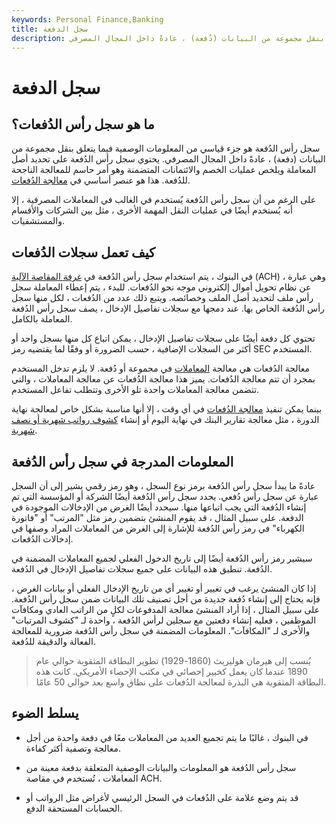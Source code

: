 ```yaml
---
keywords: Personal Finance,Banking
title: سجل الدفعة
description: سجل رأس الدُفعة هو سجل قياسي للمعلومات المتعلقة بنقل مجموعة من البيانات (دُفعة) ، عادةً داخل المجال المصرفي.
---
```


# سجل الدفعة
## ما هو سجل رأس الدُفعات؟

سجل رأس الدُفعة هو جزء قياسي من المعلومات الوصفية فيما يتعلق بنقل مجموعة من البيانات (دفعة) ، عادةً داخل المجال المصرفي. يحتوي سجل رأس الدُفعة على تحديد أصل المعاملة ويلخص عمليات الخصم والائتمانات المتضمنة وهو أمر حاسم للمعالجة الناجحة للدُفعة. هذا هو عنصر أساسي في [معالجة الدُفعات](/batch-processing).

على الرغم من أن سجل رأس الدُفعة يُستخدم في الغالب في المعاملات المصرفية ، إلا أنه يُستخدم أيضًا في عمليات النقل المهمة الأخرى ، مثل بين الشركات والأقسام والمستشفيات.

## كيف تعمل سجلات الدُفعات

في البنوك ، يتم استخدام سجل رأس الدُفعة في [غرفة المقاصة الآلية](/ach) (ACH) ، وهي عبارة عن نظام تحويل أموال إلكتروني موجه نحو الدُفعات. للبدء ، يتم إعطاء المعاملة سجل رأس ملف لتحديد أصل الملف وخصائصه. ويتبع ذلك عدد من الدُفعات ، لكل منها سجل رأس الدُفعة الخاص بها. عند دمجها مع سجلات تفاصيل الإدخال ، يصف سجل رأس الدُفعة المعاملة بالكامل.

تحتوي كل دفعة أيضًا على سجلات تفاصيل الإدخال ، يمكن اتباع كل منها بسجل واحد أو أكثر من السجلات الإضافية ، حسب الضرورة أو وفقًا لما يقتضيه رمز SEC المستخدم.

معالجة الدُفعات هي معالجة [المعاملات](/transaction) في مجموعة أو دُفعة. لا يلزم تدخل المستخدم بمجرد أن تتم معالجة الدُفعات. يميز هذا معالجة الدُفعات عن معالجة المعاملات ، والتي تتضمن معالجة المعاملات واحدة تلو الأخرى وتتطلب تفاعل المستخدم.

بينما يمكن تنفيذ [معالجة الدُفعات](/batch-processing) في أي وقت ، إلا أنها مناسبة بشكل خاص لمعالجة نهاية الدورة ، مثل معالجة تقارير البنك في نهاية اليوم أو إنشاء [كشوف رواتب شهرية أو نصف شهرية](/payroll).

## المعلومات المدرجة في سجل رأس الدُفعة

عادةً ما يبدأ سجل رأس الدُفعة برمز نوع السجل ، وهو رمز رقمي يشير إلى أن السجل عبارة عن سجل رأس دُفعي. يحدد سجل رأس الدُفعة أيضًا الشركة أو المؤسسة التي تم إنشاء الدُفعة التي يجب اتباعها منها. سيحدد أيضًا الغرض من الإدخالات الموجودة في الدفعة. على سبيل المثال ، قد يقوم المنشئ بتضمين رمز مثل "المرتب" أو "فاتورة الكهرباء" في رمز رأس الدُفعة للإشارة إلى الغرض من المعاملات المراد وصفها في إدخالات الدُفعات.

سيشير رمز رأس الدُفعة أيضًا إلى تاريخ الدخول الفعلي لجميع المعاملات المضمنة في الدُفعة. تنطبق هذه البيانات على جميع سجلات تفاصيل الإدخال في الدُفعة.

إذا كان المنشئ يرغب في تغيير أو تغيير أي من تاريخ الإدخال الفعلي أو بيانات الغرض ، فإنه يحتاج إلى إنشاء دُفعة جديدة من أجل تصنيف تلك البيانات ضمن سجل رأس الدُفعة. على سبيل المثال ، إذا أراد المنشئ معالجة المدفوعات لكلٍ من الراتب العادي ومكافآت الموظفين ، فعليه إنشاء دفعتين مع سجلين لرأس الدُفعة ، واحدة لـ "كشوف المرتبات" والأخرى لـ "المكافآت". المعلومات المضمنة في سجل رأس الدُفعة ضرورية للمعالجة الفعالة والدقيقة للدُفعة.

> يُنسب إلى هيرمان هوليريث (1860-1929) تطوير البطاقة المثقوبة حوالي عام 1890 عندما كان يعمل كخبير إحصائي في مكتب الإحصاء الأمريكي. كانت هذه البطاقة المثقوبة هي البذرة لمعالجة الدُفعات على نطاق واسع بعد حوالي 50 عامًا.

>

## يسلط الضوء

- في البنوك ، غالبًا ما يتم تجميع العديد من المعاملات معًا في دفعة واحدة من أجل معالجة وتصفية أكثر كفاءة.

- سجل رأس الدُفعة هو المعلومات والبيانات الوصفية المتعلقة بدفعة معينة من المعاملات ، تُستخدم في مقاصة ACH.

- قد يتم وضع علامة على الدُفعات في السجل الرئيسي لأغراض مثل الرواتب أو الحسابات المستحقة الدفع.

